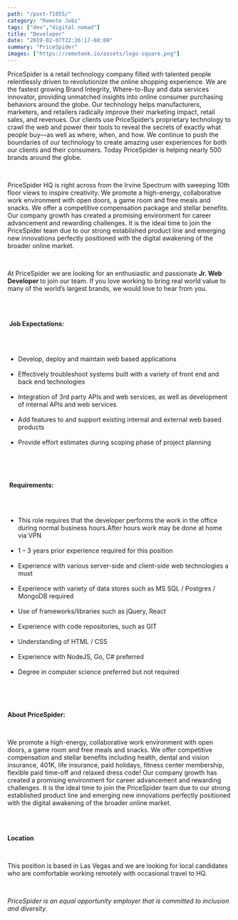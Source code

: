 ```yaml
---
path: "/post-71055/"
category: "Remote Jobs"
tags: ["dev","digital nomad"]
title: "Developer"
date: "2019-02-07T22:26:17-08:00"
summary: "PriceSpider"
images: ["https://remoteok.io/assets/logo-square.png"]
---
```


<p>PriceSpider is a retail technology company filled with talented people relentlessly driven to revolutionize the online shopping experience. We are the fastest growing Brand Integrity, Where-to-Buy and data services innovator, providing unmatched insights into online consumer purchasing behaviors around the globe. Our technology helps manufacturers, marketers, and retailers radically improve their marketing impact, retail sales, and revenues. Our clients use PriceSpider&rsquo;s proprietary technology to crawl the web and power their tools to reveal the secrets of exactly what people buy&mdash;as well as where, when, and how. We continue to push the boundaries of our technology to create amazing user experiences for both our clients and their consumers. Today PriceSpider is helping nearly 500 brands around the globe.</p><br /><p>PriceSpider HQ is right across from the Irvine Spectrum with sweeping 10th floor views to inspire creativity. We promote a high-energy, collaborative work environment with open doors, a game room and free meals and snacks. We offer a competitive compensation package and stellar benefits. Our company growth has created a promising environment for career advancement and rewarding challenges. It is the ideal time to join the PriceSpider team due to our strong established product line and emerging new innovations perfectly positioned with the digital awakening of the broader online market.</p><br /><p>At PriceSpider we are looking for an enthusiastic and passionate&nbsp;<strong>Jr.&nbsp;</strong><strong>Web Developer&nbsp;</strong>to join our team. If you love working to bring real world value to many of the world&rsquo;s largest brands, we would love to hear from you.</p><br /><br /><p>&nbsp;<strong>Job Expectations:</strong></p><br /><ul><br /><li>Develop, deploy and maintain web based applications</li><br /><li>Effectively troubleshoot systems built with a variety of front end and back end technologies</li><br /><li>Integration of 3rd party APIs and web services, as well as development of internal APIs and web services</li><br /><li>Add features to and support existing internal and external web based products</li><br /><li>Provide effort estimates during scoping phase of project planning</li><br /></ul><br /><br /><p>&nbsp;<strong>Requirements:</strong></p><br /><ul><br /><li>This role requires that the developer performs the work in the office during normal business hours.After hours work may be done at home via VPN</li><br /><li>1 &ndash; 3 years prior experience required for this position</li><br /><li>Experience with various server-side and client-side web technologies a must</li><br /><li>Experience with variety of data stores such as MS SQL / Postgres / MongoDB required</li><br /><li>Use of frameworks/libraries such as jQuery, React</li><br /><li>Experience with code repositories, such as GIT</li><br /><li>Understanding of HTML / CSS</li><br /><li>Experience with NodeJS, Go, C# preferred</li><br /><li>Degree in computer science preferred but not required</li><br /></ul><br /><br /><p><strong>About PriceSpider:</strong></p><br /><p>We promote a high-energy, collaborative work environment with open doors, a game room and free meals and snacks. We offer competitive compensation and stellar benefits including health, dental and vision insurance, 401K, life insurance, paid holidays, fitness center membership, flexible paid time-off and relaxed dress code! Our company growth has created a promising environment for career advancement and rewarding challenges. It is the ideal time to join the PriceSpider team due to our strong established product line and emerging new innovations perfectly positioned with the digital awakening of the broader online market.</p><br /><br /><p><strong>Location</strong></p><br /><p>This position is based in Las Vegas and we are looking for local candidates who are comfortable working remotely with occasional travel to HQ.</p><br /><p><em>PriceSpider is an equal opportunity employer that is committed to inclusion and diversity.</em></p>
